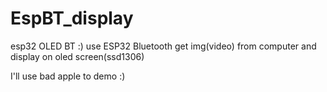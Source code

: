 # EspBT_display
esp32 OLED BT :)
use ESP32 Bluetooth get img(video) from computer
and display on oled screen(ssd1306)

I'll use bad apple to demo :)
